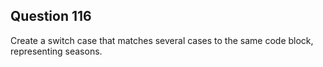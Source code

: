 ## Question 116
Create a switch case that matches several cases to the same code block, representing seasons.